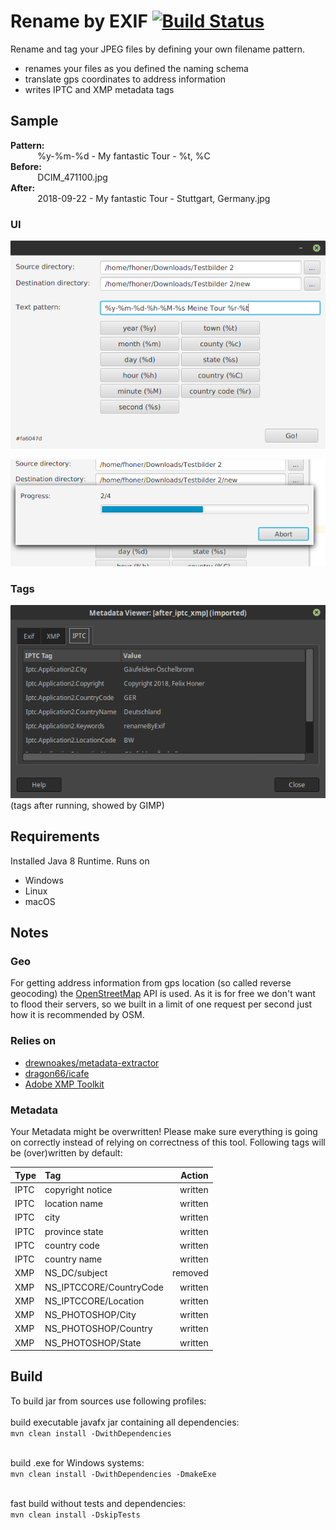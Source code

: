 # Rename by EXIF [![Build Status](https://travis-ci.org/fhoner/exifrename.svg?branch=master)](https://travis-ci.org/fhoner/exifrename)
Rename and tag your JPEG files by defining your own filename pattern.
* renames your files as you defined the naming schema
* translate gps coordinates to address information
* writes IPTC and XMP metadata tags

## Sample

**Pattern:**  
&nbsp;&nbsp;&nbsp;&nbsp;&nbsp;&nbsp;&nbsp;&nbsp;&nbsp;&nbsp;
%y-%m-%d - My fantastic Tour - %t, %C  
**Before:**  
&nbsp;&nbsp;&nbsp;&nbsp;&nbsp;&nbsp;&nbsp;&nbsp;&nbsp;&nbsp;
DCIM_471100.jpg  
**After:**  
&nbsp;&nbsp;&nbsp;&nbsp;&nbsp;&nbsp;&nbsp;&nbsp;&nbsp;&nbsp;
2018-09-22 - My fantastic Tour - Stuttgart, Germany.jpg

### UI
![Scheme](resources/screenshot1.png)  

![Scheme](resources/screenshot2.png)

### Tags
![Scheme](resources/screenshot3.png)  
(tags after running, showed by GIMP)

## Requirements
Installed Java 8 Runtime. Runs on
* Windows
* Linux
* macOS

## Notes
### Geo
For getting address information from gps location (so called reverse geocoding) the [OpenStreetMap](https://www.openstreetmap.org/) API is used. As it is for free we don't want to flood their servers, so we built in a limit of one request per second just how it is recommended by OSM.
### Relies on
* [drewnoakes/metadata-extractor](https://github.com/drewnoakes/metadata-extractor)
* [dragon66/icafe](https://github.com/dragon66/icafe)
* [Adobe XMP Toolkit](https://www.adobe.com/devnet/xmp.html)

### Metadata
Your Metadata might be overwritten! Please make sure everything is going on correctly instead of relying on correctness of this tool. Following tags will be (over)written by default:  

Type | Tag                    | Action
-----|:-----------------------|-------:
IPTC | copyright notice       | written
IPTC | location name          | written
IPTC | city                   | written
IPTC | province state         | written
IPTC | country code           | written
IPTC | country name           | written
XMP  | NS_DC/subject          | removed
XMP  | NS_IPTCCORE/CountryCode| written
XMP  | NS_IPTCCORE/Location   | written
XMP  | NS_PHOTOSHOP/City      | written
XMP  | NS_PHOTOSHOP/Country   | written
XMP  | NS_PHOTOSHOP/State     | written

## Build
To build jar from sources use following profiles:<br><br>
build executable javafx jar containing all dependencies:  
```mvn clean install -DwithDependencies```<br><br>  

build .exe for Windows systems:  
```mvn clean install -DwithDependencies -DmakeExe```<br><br>

fast build without tests and dependencies:  
```mvn clean install -DskipTests```